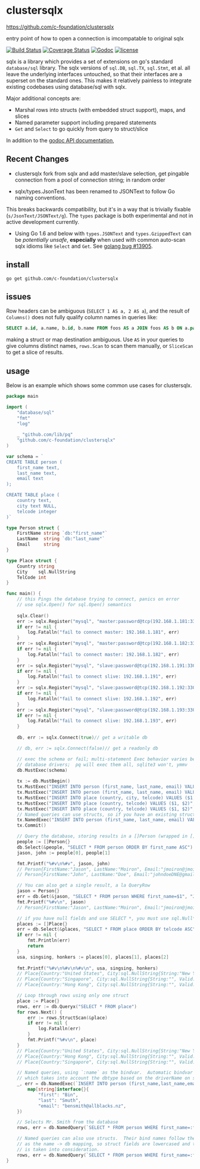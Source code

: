 # clustersqlx
https://github.com/c-foundation/clustersqlx

entry point of how to open a connection is imcompatable to original sqlx 

[![Build Status](https://travis-ci.org/c-foundation/clustersqlx.svg?branch=master)](https://travis-ci.org/c-foundation/clustersqlx) [![Coverage Status](https://coveralls.io/repos/github/c-foundation/clustersqlx/badge.svg?branch=master)](https://coveralls.io/github/c-foundation/clustersqlx?branch=master) [![Godoc](http://img.shields.io/badge/godoc-reference-blue.svg?style=flat)](https://godoc.org/github.com/c-foundation/clustersqlx) [![license](http://img.shields.io/badge/license-MIT-red.svg?style=flat)](https://raw.githubusercontent.com/c-foundation/clustersqlx/master/LICENSE)

sqlx is a library which provides a set of extensions on go's standard
`database/sql` library.  The sqlx versions of `sql.DB`, `sql.TX`, `sql.Stmt`,
et al. all leave the underlying interfaces untouched, so that their interfaces
are a superset on the standard ones.  This makes it relatively painless to
integrate existing codebases using database/sql with sqlx.

Major additional concepts are:

* Marshal rows into structs (with embedded struct support), maps, and slices
* Named parameter support including prepared statements
* `Get` and `Select` to go quickly from query to struct/slice

In addition to the [godoc API documentation](http://godoc.org/github.com/c-foundation/clustersqlx),

## Recent Changes
* clustersqlx fork from sqlx and add master/slave selection, get pingable connection from a pool of connection string; in random order

* sqlx/types.JsonText has been renamed to JSONText to follow Go naming conventions.

This breaks backwards compatibility, but it's in a way that is trivially fixable
(`s/JsonText/JSONText/g`).  The `types` package is both experimental and not in
active development currently.

* Using Go 1.6 and below with `types.JSONText` and `types.GzippedText` can be _potentially unsafe_, **especially** when used with common auto-scan sqlx idioms like `Select` and `Get`. See [golang bug #13905](https://github.com/golang/go/issues/13905).

## install

    go get github.com/c-foundation/clustersqlx

## issues

Row headers can be ambiguous (`SELECT 1 AS a, 2 AS a`), and the result of
`Columns()` does not fully qualify column names in queries like:

```sql
SELECT a.id, a.name, b.id, b.name FROM foos AS a JOIN foos AS b ON a.parent = b.id;
```

making a struct or map destination ambiguous.  Use `AS` in your queries
to give columns distinct names, `rows.Scan` to scan them manually, or 
`SliceScan` to get a slice of results.

## usage

Below is an example which shows some common use cases for clustersqlx. 


```go
package main

import (
    "database/sql"
    "fmt"
    "log"
    
    _ "github.com/lib/pq"
    "github.com/c-foundation/clustersqlx"
)

var schema = `
CREATE TABLE person (
    first_name text,
    last_name text,
    email text
);

CREATE TABLE place (
    country text,
    city text NULL,
    telcode integer
)`

type Person struct {
    FirstName string `db:"first_name"`
    LastName  string `db:"last_name"`
    Email     string
}

type Place struct {
    Country string
    City    sql.NullString
    TelCode int
}

func main() {
    // this Pings the database trying to connect, panics on error
    // use sqlx.Open() for sql.Open() semantics
    
	sqlx.Clear()
    err := sqlx.Register("mysql", "master:password@tcp(192.168.1.181:3306)/cf_login?charset=utf8&collation=utf8_general_ci&loc=UTC", true)
    if err != nil {
        log.Fatalln("fail to connect master: 192.168.1.181", err)
    }
    err := sqlx.Register("mysql", "master:password@tcp(192.168.1.182:3306)/cf_login?charset=utf8&collation=utf8_general_ci&loc=UTC", true)
    if err != nil {
        log.Fatalln("fail to connect master: 192.168.1.182", err)
    }
    err := sqlx.Register("mysql", "slave:password@tcp(192.168.1.191:3306)/cf_login?charset=utf8&collation=utf8_general_ci&loc=UTC", false)
    if err != nil {
        log.Fatalln("fail to connect slive: 192.168.1.191", err)
    }
    err := sqlx.Register("mysql", "slave:password@tcp(192.168.1.192:3306)/cf_login?charset=utf8&collation=utf8_general_ci&loc=UTC", false)
    if err != nil {
        log.Fatalln("fail to connect slive: 192.168.1.192", err)
    }
    err := sqlx.Register("mysql", "slave:password@tcp(192.168.1.193:3306)/cf_login?charset=utf8&collation=utf8_general_ci&loc=UTC", false)
    if err != nil {
        log.Fatalln("fail to connect slive: 192.168.1.193", err)
    }
    
    db, err := sqlx.Connect(true)// get a writable db

    // db, err := sqlx.Connect(false)// get a readonly db

    // exec the schema or fail; multi-statement Exec behavior varies between
    // database drivers;  pq will exec them all, sqlite3 won't, ymmv
    db.MustExec(schema)
    
    tx := db.MustBegin()
    tx.MustExec("INSERT INTO person (first_name, last_name, email) VALUES ($1, $2, $3)", "Jason", "Moiron", "jmoiron@jmoiron.net")
    tx.MustExec("INSERT INTO person (first_name, last_name, email) VALUES ($1, $2, $3)", "John", "Doe", "johndoeDNE@gmail.net")
    tx.MustExec("INSERT INTO place (country, city, telcode) VALUES ($1, $2, $3)", "United States", "New York", "1")
    tx.MustExec("INSERT INTO place (country, telcode) VALUES ($1, $2)", "Hong Kong", "852")
    tx.MustExec("INSERT INTO place (country, telcode) VALUES ($1, $2)", "Singapore", "65")
    // Named queries can use structs, so if you have an existing struct (i.e. person := &Person{}) that you have populated, you can pass it in as &person
    tx.NamedExec("INSERT INTO person (first_name, last_name, email) VALUES (:first_name, :last_name, :email)", &Person{"Jane", "Citizen", "jane.citzen@example.com"})
    tx.Commit()

    // Query the database, storing results in a []Person (wrapped in []interface{})
    people := []Person{}
    db.Select(&people, "SELECT * FROM person ORDER BY first_name ASC")
    jason, john := people[0], people[1]

    fmt.Printf("%#v\n%#v", jason, john)
    // Person{FirstName:"Jason", LastName:"Moiron", Email:"jmoiron@jmoiron.net"}
    // Person{FirstName:"John", LastName:"Doe", Email:"johndoeDNE@gmail.net"}

    // You can also get a single result, a la QueryRow
    jason = Person{}
    err = db.Get(&jason, "SELECT * FROM person WHERE first_name=$1", "Jason")
    fmt.Printf("%#v\n", jason)
    // Person{FirstName:"Jason", LastName:"Moiron", Email:"jmoiron@jmoiron.net"}

    // if you have null fields and use SELECT *, you must use sql.Null* in your struct
    places := []Place{}
    err = db.Select(&places, "SELECT * FROM place ORDER BY telcode ASC")
    if err != nil {
        fmt.Println(err)
        return
    }
    usa, singsing, honkers := places[0], places[1], places[2]
    
    fmt.Printf("%#v\n%#v\n%#v\n", usa, singsing, honkers)
    // Place{Country:"United States", City:sql.NullString{String:"New York", Valid:true}, TelCode:1}
    // Place{Country:"Singapore", City:sql.NullString{String:"", Valid:false}, TelCode:65}
    // Place{Country:"Hong Kong", City:sql.NullString{String:"", Valid:false}, TelCode:852}

    // Loop through rows using only one struct
    place := Place{}
    rows, err := db.Queryx("SELECT * FROM place")
    for rows.Next() {
        err := rows.StructScan(&place)
        if err != nil {
            log.Fatalln(err)
        } 
        fmt.Printf("%#v\n", place)
    }
    // Place{Country:"United States", City:sql.NullString{String:"New York", Valid:true}, TelCode:1}
    // Place{Country:"Hong Kong", City:sql.NullString{String:"", Valid:false}, TelCode:852}
    // Place{Country:"Singapore", City:sql.NullString{String:"", Valid:false}, TelCode:65}

    // Named queries, using `:name` as the bindvar.  Automatic bindvar support
    // which takes into account the dbtype based on the driverName on sqlx.Open/Connect
    _, err = db.NamedExec(`INSERT INTO person (first_name,last_name,email) VALUES (:first,:last,:email)`, 
        map[string]interface{}{
            "first": "Bin",
            "last": "Smuth",
            "email": "bensmith@allblacks.nz",
    })

    // Selects Mr. Smith from the database
    rows, err = db.NamedQuery(`SELECT * FROM person WHERE first_name=:fn`, map[string]interface{}{"fn": "Bin"})

    // Named queries can also use structs.  Their bind names follow the same rules
    // as the name -> db mapping, so struct fields are lowercased and the `db` tag
    // is taken into consideration.
    rows, err = db.NamedQuery(`SELECT * FROM person WHERE first_name=:first_name`, jason)
}
```

